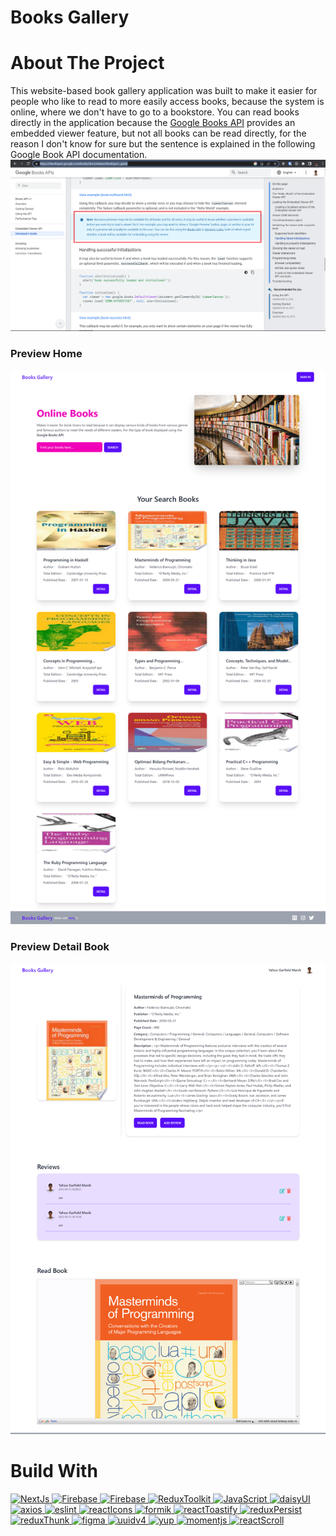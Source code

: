 # Books Gallery

# About The Project

This website-based book gallery application was built to make it easier for people who like to read to more easily access books, because the system is online, where we don't have to go to a bookstore. You can read books directly in the application because the <a href="https://developers.google.com/books/docs/v1/getting_started" target="blank">Google Books API</a> provides an embedded viewer feature, but not all books can be read directly, for the reason I don't know for sure but the sentence is explained in the following Google Book API documentation.
![PREVIEW-HOME!](/public/assets/image/embed-viewer-issue.png)

### Preview Home

![PREVIEW-HOME!](/public/assets/image/preview-home.png)

### Preview Detail Book

![PREVIEW-DETAIL-BOOK!](/public/assets/image/preview-detail-book-with-embed-book.png)

# Build With

<a href="https://nextjs.org/docs" target="_blank"><img alt="NextJs" src="https://img.shields.io/badge/NextJS-white.svg?logo=next.js&logoColor=black">
</a>
<a href="https://firebase.google.com" target="_blank"><img alt="Firebase" src="https://img.shields.io/badge/Firebase-blue.svg?logo=firebase&logoColor=orange">
</a>
<a href="https://developers.google.com/books" target="_blank"><img alt="Firebase" src="https://img.shields.io/badge/Books%20API-success.svg?logo=google&logoColor=informational">
</a>
<a href="https://redux-toolkit.js.org/introduction/getting-started" target="_blank"><img alt="ReduxToolkit" src="https://img.shields.io/badge/Redux%20Toolkit-black.svg?logo=redux&logoColor=blueviolet">
</a>
<a href="https://id.wikipedia.org/wiki/JavaScript" target="_blank"><img alt="JavaScript" src="https://img.shields.io/badge/Javascript-black.svg?logo=javascript&logoColor=yellow">
</a>
<a href="https://daisyui.com/" target="_blank"><img alt="daisyUI" src="https://img.shields.io/badge/daisy%20UI-white.svg?logo=daisyui&logoColor=blueviolet">
</a>
<a href="https://axios-http.com/docs/intro" target="_blank"><img alt="axios" src="https://img.shields.io/badge/axios-white.svg?logo=axios&logoColor=blueviolet">
</a>
<a href="https://eslint.org/" target="_blank"><img alt="eslint" src="https://img.shields.io/badge/eslint-white.svg?logo=eslint&logoColor=blueviolet">
</a>
<a href="https://react-icons.github.io/react-icons/" target="_blank"><img alt="reactIcons" src="https://img.shields.io/badge/React%20Icons-white.svg?logo=react&logoColor=blue">
</a>
<a href="https://formik.org/" target="_blank"><img alt="formik" src="https://img.shields.io/badge/formik-blueviolet.svg?logo=formik&logoColor=blueviolet">
</a>
<a href="https://formik.org/" target="_blank"><img alt="reactToastify" src="https://img.shields.io/badge/React%20Toastify-white.svg?logo=react&logoColor=blue">
</a>
<a href="https://redux-toolkit.js.org/introduction/getting-started" target="_blank"><img alt="reduxPersist" src="https://img.shields.io/badge/Redux%20Persist-black.svg?logo=redux&logoColor=blueviolet">
</a>
<a href="https://redux-toolkit.js.org/introduction/getting-started" target="_blank"><img alt="reduxThunk" src="https://img.shields.io/badge/Redux%20Thunk-white.svg?logo=redux&logoColor=blue">
</a>
<a href="https://www.figma.com/" target="_blank"><img alt="figma" src="https://img.shields.io/badge/Figma-blueviolet.svg?logo=figma&logoColor=white">
</a>
<a href="https://github.com/ai/uuidv4" target="_blank"><img alt="uuidv4" src="https://img.shields.io/badge/uuidv4-white.svg?logo=uuidv4&logoColor=white">
</a>
<a href="https://github.com/jquense/yup" target="_blank"><img alt="yup" src="https://img.shields.io/badge/yup-white.svg?logo=yup&logoColor=white">
</a>
<a href="https://momentjs.com/" target="_blank"><img alt="momentjs" src="https://img.shields.io/badge/momentjs-white.svg?logo=momentjs&logoColor=white">
</a>
<a href="https://github.com/fisshy/react-scroll" target="_blank"><img alt="reactScroll" src="https://img.shields.io/badge/React%20Scroll-white.svg?logo=react&logoColor=blue">
</a>
